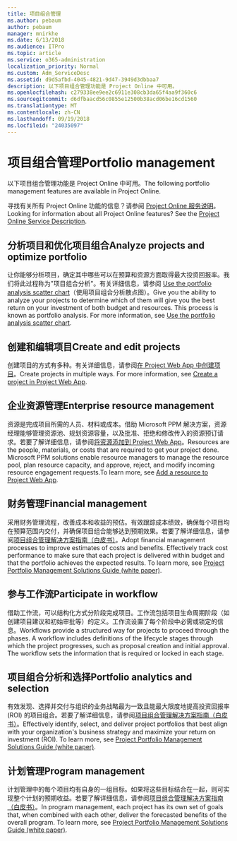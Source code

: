 ```yaml
---
title: 项目组合管理
ms.author: pebaum
author: pebaum
manager: mnirkhe
ms.date: 6/13/2018
ms.audience: ITPro
ms.topic: article
ms.service: o365-administration
localization_priority: Normal
ms.custom: Adm_ServiceDesc
ms.assetid: d9d5afbd-4045-4821-9d47-3949d3dbbaa7
description: 以下项目组合管理功能是 Project Online 中可用。
ms.openlocfilehash: c279338ee9ee2c6911e308cb3da65f4aa9f360c6
ms.sourcegitcommit: d6dfbaacd56c0855e12500b38acd06be16cd1560
ms.translationtype: MT
ms.contentlocale: zh-CN
ms.lasthandoff: 09/19/2018
ms.locfileid: "24035097"
---
```

# <a name="portfolio-management"></a><span data-ttu-id="340fe-103">项目组合管理</span><span class="sxs-lookup"><span data-stu-id="340fe-103">Portfolio management</span></span>

<span data-ttu-id="340fe-104">以下项目组合管理功能是 Project Online 中可用。</span><span class="sxs-lookup"><span data-stu-id="340fe-104">The following portfolio management features are available in Project Online.</span></span>
  
<span data-ttu-id="340fe-p101">寻找有关所有 Project Online 功能的信息？请参阅 [Project Online 服务说明](project-online-service-description.md)。</span><span class="sxs-lookup"><span data-stu-id="340fe-p101">Looking for information about all Project Online features? See the [Project Online Service Description](project-online-service-description.md).</span></span>
  
## <a name="analyze-projects-and-optimize-portfolio"></a><span data-ttu-id="340fe-107">分析项目和优化项目组合</span><span class="sxs-lookup"><span data-stu-id="340fe-107">Analyze projects and optimize portfolio</span></span>
<span data-ttu-id="340fe-108"><a name="bkmk_AnalyzeProjects"> </a></span><span class="sxs-lookup"><span data-stu-id="340fe-108"></span></span>

<span data-ttu-id="340fe-p102">让你能够分析项目，确定其中哪些可以在预算和资源方面取得最大投资回报率。我们将此过程称为"项目组合分析"。有关详细信息，请参阅 [Use the portfolio analysis scatter chart](http://go.microsoft.com/fwlink/?LinkID=823665&amp;clcid=0x409)（使用项目组合分析散点图）。</span><span class="sxs-lookup"><span data-stu-id="340fe-p102">Give you the ability to analyze your projects to determine which of them will give you the best return on your investment of both budget and resources. This process is known as portfolio analysis. For more information, see [Use the portfolio analysis scatter chart](http://go.microsoft.com/fwlink/?LinkID=823665&amp;clcid=0x409).</span></span>
  
## <a name="create-and-edit-projects"></a><span data-ttu-id="340fe-112">创建和编辑项目</span><span class="sxs-lookup"><span data-stu-id="340fe-112">Create and edit projects</span></span>
<span data-ttu-id="340fe-113"><a name="bkmk_CreateAndEditProjects"> </a></span><span class="sxs-lookup"><span data-stu-id="340fe-113"></span></span>

<span data-ttu-id="340fe-p103">创建项目的方式有多种。有关详细信息，请参阅[在 Project Web App 中创建项目](http://go.microsoft.com/fwlink/?LinkID=746895&amp;clcid=0x409)。</span><span class="sxs-lookup"><span data-stu-id="340fe-p103">Create projects in multiple ways. For more information, see [Create a project in Project Web App](http://go.microsoft.com/fwlink/?LinkID=746895&amp;clcid=0x409).</span></span>
  
## <a name="enterprise-resource-management"></a><span data-ttu-id="340fe-116">企业资源管理</span><span class="sxs-lookup"><span data-stu-id="340fe-116">Enterprise resource management</span></span>
<span data-ttu-id="340fe-117"><a name="bkmk_ResourceManagement"> </a></span><span class="sxs-lookup"><span data-stu-id="340fe-117"></span></span>

<span data-ttu-id="340fe-p104">资源是完成项目所需的人员、材料或成本。借助 Microsoft PPM 解决方案，资源经理能够管理资源池、规划资源容量，以及批准、拒绝和修改传入的资源预订请求。若要了解详细信息，请参阅[将资源添加到 Project Web App](https://go.microsoft.com/fwlink/p/?LinkId=271320)。</span><span class="sxs-lookup"><span data-stu-id="340fe-p104">Resources are the people, materials, or costs that are required to get your project done. Microsoft PPM solutions enable resource managers to manage the resource pool, plan resource capacity, and approve, reject, and modify incoming resource engagement requests.To learn more, see [Add a resource to Project Web App](https://go.microsoft.com/fwlink/p/?LinkId=271320).</span></span>
  
## <a name="financial-management"></a><span data-ttu-id="340fe-120">财务管理</span><span class="sxs-lookup"><span data-stu-id="340fe-120">Financial management</span></span>
<span data-ttu-id="340fe-121"><a name="bkmk_FinancialManagement"> </a></span><span class="sxs-lookup"><span data-stu-id="340fe-121"></span></span>

<span data-ttu-id="340fe-p105">采用财务管理流程，改善成本和收益的预估。有效跟踪成本绩效，确保每个项目均在预算范围内交付，并确保项目组合能够达到预期效果。若要了解详细信息，请参阅[项目组合管理解决方案指南（白皮书）](https://go.microsoft.com/fwlink/p/?LinkId=402633)。</span><span class="sxs-lookup"><span data-stu-id="340fe-p105">Adopt financial management processes to improve estimates of costs and benefits. Effectively track cost performance to make sure that each project is delivered within budget and that the portfolio achieves the expected results. To learn more, see [Project Portfolio Management Solutions Guide (white paper)](https://go.microsoft.com/fwlink/p/?LinkId=402633).</span></span>
  
## <a name="participate-in-workflow"></a><span data-ttu-id="340fe-125">参与工作流</span><span class="sxs-lookup"><span data-stu-id="340fe-125">Participate in workflow</span></span>
<span data-ttu-id="340fe-126"><a name="bkmk_ParticipateInWorkflow"> </a></span><span class="sxs-lookup"><span data-stu-id="340fe-126"></span></span>

<span data-ttu-id="340fe-p106">借助工作流，可以结构化方式分阶段完成项目。工作流包括项目生命周期阶段（如创建项目建议和初始审批等）的定义。工作流设置了每个阶段中必需或锁定的信息。</span><span class="sxs-lookup"><span data-stu-id="340fe-p106">Workflows provide a structured way for projects to proceed through the phases. A workflow includes definitions of the lifecycle stages through which the project progresses, such as proposal creation and initial approval. The workflow sets the information that is required or locked in each stage.</span></span>
  
## <a name="portfolio-analytics-and-selection"></a><span data-ttu-id="340fe-130">项目组合分析和选择</span><span class="sxs-lookup"><span data-stu-id="340fe-130">Portfolio analytics and selection</span></span>
<span data-ttu-id="340fe-131"><a name="bkmk_PortfolioAnalyticsandSelection"> </a></span><span class="sxs-lookup"><span data-stu-id="340fe-131"></span></span>

<span data-ttu-id="340fe-p107">有效发现、选择并交付与组织的业务战略最为一致且能最大限度地提高投资回报率 (ROI) 的项目组合。若要了解详细信息，请参阅[项目组合管理解决方案指南（白皮书）](https://go.microsoft.com/fwlink/p/?LinkId=402633)。</span><span class="sxs-lookup"><span data-stu-id="340fe-p107">Effectively identify, select, and deliver project portfolios that best align with your organization's business strategy and maximize your return on investment (ROI). To learn more, see [Project Portfolio Management Solutions Guide (white paper)](https://go.microsoft.com/fwlink/p/?LinkId=402633).</span></span>
  
## <a name="program-management"></a><span data-ttu-id="340fe-134">计划管理</span><span class="sxs-lookup"><span data-stu-id="340fe-134">Program management</span></span>
<span data-ttu-id="340fe-135"><a name="bkmk_ProgramManagement"> </a></span><span class="sxs-lookup"><span data-stu-id="340fe-135"></span></span>

<span data-ttu-id="340fe-p108">计划管理中的每个项目均有自身的一组目标。如果将这些目标结合在一起，则可实现整个计划的预期收益。若要了解详细信息，请参阅[项目组合管理解决方案指南（白皮书）](https://go.microsoft.com/fwlink/p/?LinkId=402633)。</span><span class="sxs-lookup"><span data-stu-id="340fe-p108">In program management, each project has its own set of goals that, when combined with each other, deliver the forecasted benefits of the overall program. To learn more, see [Project Portfolio Management Solutions Guide (white paper)](https://go.microsoft.com/fwlink/p/?LinkId=402633).</span></span>
  

